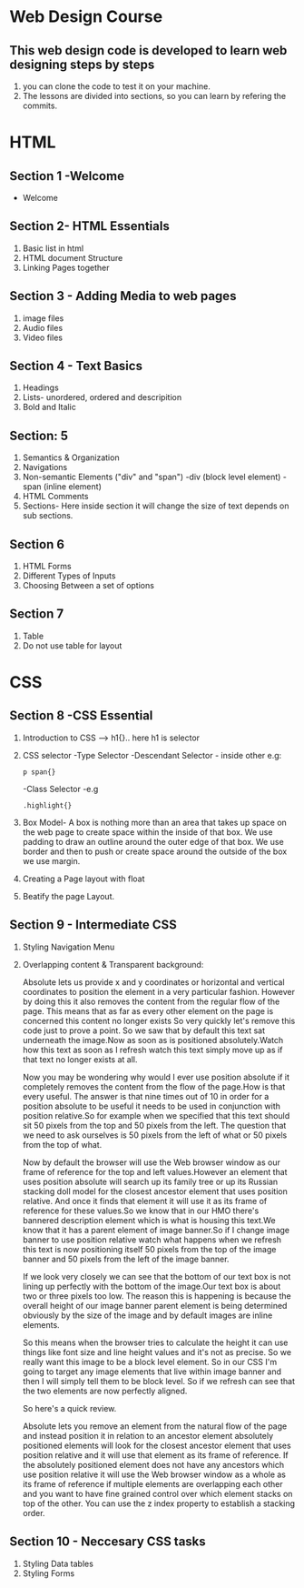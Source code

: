 # Web Design Course

## This web design code is developed to learn web designing steps by steps

1. you can clone the code to test it on your machine.
2. The lessons are divided into sections, so you can learn by refering the commits.

# HTML

## Section 1 -Welcome
- Welcome

## Section 2- HTML Essentials

1. Basic list in html
2. HTML document Structure
3. Linking Pages together

## Section 3 - Adding Media to web pages
 1. image files
 2. Audio files
 3. Video files

 ## Section 4 - Text Basics
 1. Headings
 2. Lists- unordered, ordered and descripition 
 3. Bold and Italic

 ## Section: 5
 1. Semantics & Organization
 2. Navigations
 3. Non-semantic Elements ("div" and "span")
    -div (block level element)
    -span (inline element)
 4. HTML Comments
 5. Sections- Here inside section it will change the size of text depends on sub sections.

 ## Section 6
 1. HTML Forms
 2. Different Types of Inputs
 3. Choosing Between a set of options

 ## Section 7
 1. Table
 2. Do not use table for layout

# CSS

## Section 8 -CSS Essential
1. Introduction to CSS --> h1{}.. here h1 is selector
2. CSS selector
    -Type Selector
    -Descendant Selector - inside other e.g: 
    ```
    p span{}
    ```
    -Class Selector -e.g 
    ```
    .highlight{}
    ```
3. Box Model-
    A box is nothing more than an area that takes up space on the web page to create space within the inside of that box. We use padding to draw an outline around the outer edge of that box.
    We use border and then to push or create space around the outside of the box we use margin.

4. Creating a Page layout with float
5. Beatify the page Layout.

## Section 9 - Intermediate CSS
1. Styling Navigation Menu
2. Overlapping content & Transparent background:

    Absolute lets us provide x and y coordinates or horizontal and vertical coordinates to position the element in a very particular fashion. However by doing this it also removes the content from the regular flow of the page. This means that as far as every other element on the page is concerned this content no longer exists So very quickly let's remove this code just to prove a point. So we saw that by default this text sat underneath the image.Now as soon as is positioned absolutely.Watch how this text as soon as I refresh watch this text simply move up as if that text no longer exists at all.

    Now you may be wondering why would I ever use position absolute if it completely removes the content from the flow of the page.How is that every useful. The answer is that nine times out of 10 in order for a position absolute to be useful it needs to be used in conjunction with position relative.So for example when we specified that this text should sit 50 pixels from the top and 50 pixels from the left. The question that we need to ask ourselves is 50 pixels from the left of what or 50 pixels from the top of what.

    Now by default the browser will use the Web browser window as our frame of reference for the top and left values.However an element that uses position absolute will search up its family tree or up its Russian stacking doll model for the closest ancestor element that uses position relative. And once it finds that element it will use it as its frame of reference for these values.So we know that in our HMO there's bannered description element which is what is housing this text.We know that it has a parent element of image banner.So if I change image banner to use position relative watch what happens when we refresh this text is now positioning itself 50 pixels from the top of the image banner and 50 pixels from the left of the image banner.
    
    If we look very closely we can see that the bottom of our text box is not lining up perfectly with the bottom of the image.Our text box is about two or three pixels too low. The reason this is happening is because the overall height of our image banner parent element is being determined obviously by the size of the image and by default images are inline elements.

    So this means when the browser tries to calculate the height it can use things like font size and line height values and it's not as precise. So we really want this image to be a block level element. So in our CSS I'm going to target any image elements that live within image banner and then I will simply tell them to be block level. So if we refresh can see that the two elements are now perfectly aligned.

    So here's a quick review.
    
    Absolute lets you remove an element from the natural flow of the page and instead position it in relation to an ancestor element absolutely positioned elements will look for the closest ancestor element that uses position relative and it will use that element as its frame of reference. If the absolutely positioned element does not have any ancestors which use position relative it will use the Web browser window as a whole as its frame of reference if multiple elements are overlapping each other and you want to have fine grained control over which element stacks on top of the other. You can use the z index property to establish a stacking order.

## Section 10 - Neccesary CSS tasks
1. Styling Data tables
2. Styling Forms